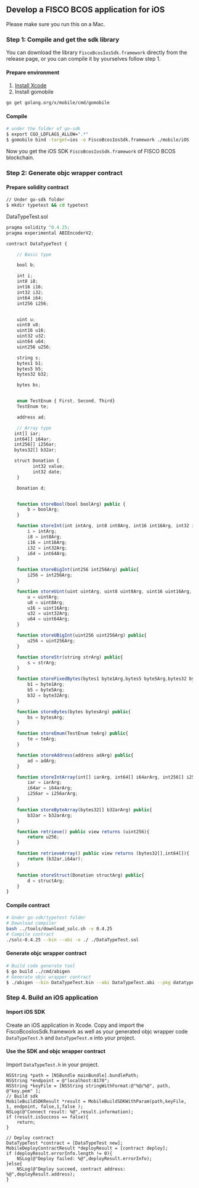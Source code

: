 ## Develop a FISCO BCOS application for iOS
Please make sure you run this on a Mac.
### Step 1: Compile and get the sdk library
You can download the library ``FiscoBcosIosSdk.framework`` directly from the release page, or you can compile it by yourselves follow step 1.
#### Prepare environment

1. [Install Xcode](https://developer.apple.com/downloads/)
2. Install gomobile
```bash
go get golang.org/x/mobile/cmd/gomobile
```

#### Compile
```bash
# under the folder of go-sdk
$ export CGO_LDFLAGS_ALLOW=".*"
$ gomobile bind -target=ios -o FiscoBcosIosSdk.framework ./mobile/iOS
```
Now you get the iOS SDK ``FiscoBcosIosSdk.framework`` of FISCO BCOS blockchain.

### Step 2: Generate objc wrapper contract
#### Prepare solidity contract
```bash
// Under go-sdk folder
$ mkdir typetest && cd typetest
```
DataTypeTest.sol
```javascript
pragma solidity ^0.4.25;
pragma experimental ABIEncoderV2;

contract DataTypeTest {

    // Basic type

    bool b;

    int i;
    int8 i8;
    int16 i16;
    int32 i32;
    int64 i64;
    int256 i256;


    uint u;
    uint8 u8;
    uint16 u16;
    uint32 u32;
    uint64 u64;
    uint256 u256;

    string s;
    bytes1 b1;
    bytes5 b5;
    bytes32 b32;

    bytes bs;


    enum TestEnum { First, Second, Third}
    TestEnum te;

    address ad;

    // Array type
   int[] iar;
   int64[] i64ar;
   int256[] i256ar;
   bytes32[] b32ar;

   struct Donation {
          int32 value;
          int32 date;
    }

    Donation d;


    function storeBool(bool boolArg) public {
        b = boolArg;
    }

    function storeInt(int intArg, int8 int8Arg, int16 int16Arg, int32 int32Arg, int64 int64Arg) public {
        i = intArg;
        i8 = int8Arg;
        i16 = int16Arg;
        i32 = int32Arg;
        i64 = int64Arg;
    }

    function storeBigInt(int256 int256Arg) public{
        i256 = int256Arg;
    }

    function storeUint(uint uintArg, uint8 uint8Arg, uint16 uint16Arg, uint32 uint32Arg, uint64 uint64Arg) public {
        u = uintArg;
        u8 = uint8Arg;
        u16 = uint16Arg;
        u32 = uint32Arg;
        u64 = uint64Arg;
    }

    function storeUBigInt(uint256 uint256Arg) public{
        u256 = uint256Arg;
    }

    function storeStr(string strArg) public{
        s = strArg;
    }

    function storeFixedBytes(bytes1 byte1Arg,bytes5 byte5Arg,bytes32 byte32Arg) public{
        b1 = byte1Arg;
        b5 = byte5Arg;
        b32 = byte32Arg;
    }

    function storeBytes(bytes bytesArg) public{
        bs = bytesArg;
    }

    function storeEmum(TestEnum teArg) public{
        te = teArg;
    }

    function storeAddress(address adArg) public{
        ad = adArg;
    }

    function storeIntArray(int[] iarArg, int64[] i64arArg, int256[] i256arArg) public{
        iar = iarArg;
        i64ar = i64arArg;
        i256ar = i256arArg;
    }

    function storeByteArray(bytes32[] b32arArg) public{
        b32ar = b32arArg;
    }

    function retrieve() public view returns (uint256){
        return u256;
    }

    function retrieveArray() public view returns (bytes32[],int64[]){
        return (b32ar,i64ar);
    }

    function storeStruct(Donation structArg) public{
        d = structArg;
    }
}
```
#### Compile contract
```bash
# Under go-sdk/typetest folder
# Download compiler
bash ../tools/download_solc.sh -v 0.4.25
# Compile contract
./solc-0.4.25 --bin --abi -o ./ ./DataTypeTest.sol
```

#### Generate objc wrapper contract
```bash
# Build code generate tool
$ go build ../cmd/abigen
# Generate objc wrapper contract
$ ./abigen --bin DataTypeTest.bin --abi DataTypeTest.abi --pkg datatypetest --type DataTypeTest --out ./DataTypeTest.m --lang objc
```

### Step 4. Build an iOS application
#### Import iOS SDK
Create an iOS application in Xcode. Copy and import the FiscoBcosIosSdk.framework as well as your generated objc wrapper code ``DataTypeTest.h`` and ``DataTypeTest.m`` into your project.

#### Use the SDK and objc wrapper contract
Import ``DataTypeTest.h`` in your project.
```objc
NSString *path = [NSBundle mainBundle].bundlePath;
NSString *endpoint = @"localhost:8170";
NSString *keyFile = [NSString stringWithFormat:@"%@/%@", path, @"key.pem" ];
// Build sdk
MobileBuildSDKResult *result = MobileBuildSDKWithParam(path,keyFile, 1, endpoint, false,1,false );
NSLog(@"Connect result: %@",result.information);
if (result.isSuccess == false){
    return;
}

// Deploy contract
DataTypeTest *contract = [DataTypeTest new];
MobileDeployContractResult *deployResult = [contract deploy];
if (deployResult.errorInfo.length != 0){
    NSLog(@"Deploy failed: %@",deployResult.errorInfo);
}else{
    NSLog(@"Deploy succeed, contract address: %@",deployResult.address);
}
```